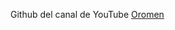 Github del canal de YouTube [Oromen](https://www.youtube.com/channel/UClLhHAJP6BBAGvGVTFE7l9g)

<!---
OromenVideos/OromenVideos is a ✨ special ✨ repository because its `README.md` (this file) appears on your GitHub profile.
You can click the Preview link to take a look at your changes.
--->
